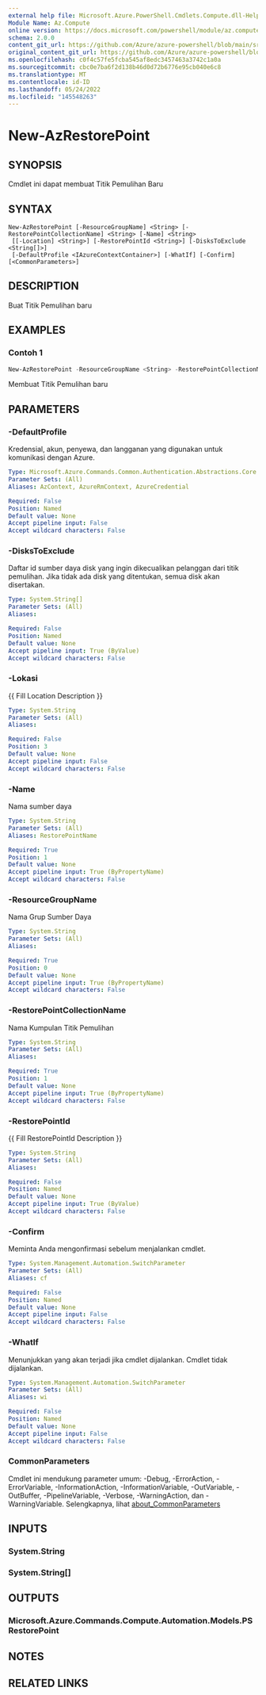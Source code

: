 ```yaml
---
external help file: Microsoft.Azure.PowerShell.Cmdlets.Compute.dll-Help.xml
Module Name: Az.Compute
online version: https://docs.microsoft.com/powershell/module/az.compute/new-azrestorepoint
schema: 2.0.0
content_git_url: https://github.com/Azure/azure-powershell/blob/main/src/Compute/Compute/help/New-AzRestorePoint.md
original_content_git_url: https://github.com/Azure/azure-powershell/blob/main/src/Compute/Compute/help/New-AzRestorePoint.md
ms.openlocfilehash: c0f4c57fe5fcba545af8edc3457463a3742c1a0a
ms.sourcegitcommit: cbc0e7ba6f2d138b46d0d72b6776e95cb040e6c8
ms.translationtype: MT
ms.contentlocale: id-ID
ms.lasthandoff: 05/24/2022
ms.locfileid: "145548263"
---
```

# New-AzRestorePoint

## SYNOPSIS
Cmdlet ini dapat membuat Titik Pemulihan Baru

## SYNTAX

```
New-AzRestorePoint [-ResourceGroupName] <String> [-RestorePointCollectionName] <String> [-Name] <String>
 [[-Location] <String>] [-RestorePointId <String>] [-DisksToExclude <String[]>]
 [-DefaultProfile <IAzureContextContainer>] [-WhatIf] [-Confirm] [<CommonParameters>]
```

## DESCRIPTION
Buat Titik Pemulihan baru

## EXAMPLES

### Contoh 1
```powershell
New-AzRestorePoint -ResourceGroupName <String> -RestorePointCollectionName <String> -Name <String> [-DisksToExclude] <String[]>
```

Membuat Titik Pemulihan baru

## PARAMETERS

### -DefaultProfile
Kredensial, akun, penyewa, dan langganan yang digunakan untuk komunikasi dengan Azure.

```yaml
Type: Microsoft.Azure.Commands.Common.Authentication.Abstractions.Core.IAzureContextContainer
Parameter Sets: (All)
Aliases: AzContext, AzureRmContext, AzureCredential

Required: False
Position: Named
Default value: None
Accept pipeline input: False
Accept wildcard characters: False
```

### -DisksToExclude
Daftar id sumber daya disk yang ingin dikecualikan pelanggan dari titik pemulihan. Jika tidak ada disk yang ditentukan, semua disk akan disertakan.

```yaml
Type: System.String[]
Parameter Sets: (All)
Aliases:

Required: False
Position: Named
Default value: None
Accept pipeline input: True (ByValue)
Accept wildcard characters: False
```

### -Lokasi
{{ Fill Location Description }}

```yaml
Type: System.String
Parameter Sets: (All)
Aliases:

Required: False
Position: 3
Default value: None
Accept pipeline input: False
Accept wildcard characters: False
```

### -Name
Nama sumber daya

```yaml
Type: System.String
Parameter Sets: (All)
Aliases: RestorePointName

Required: True
Position: 1
Default value: None
Accept pipeline input: True (ByPropertyName)
Accept wildcard characters: False
```

### -ResourceGroupName
Nama Grup Sumber Daya

```yaml
Type: System.String
Parameter Sets: (All)
Aliases:

Required: True
Position: 0
Default value: None
Accept pipeline input: True (ByPropertyName)
Accept wildcard characters: False
```

### -RestorePointCollectionName
Nama Kumpulan Titik Pemulihan

```yaml
Type: System.String
Parameter Sets: (All)
Aliases:

Required: True
Position: 1
Default value: None
Accept pipeline input: True (ByPropertyName)
Accept wildcard characters: False
```

### -RestorePointId
{{ Fill RestorePointId Description }}

```yaml
Type: System.String
Parameter Sets: (All)
Aliases:

Required: False
Position: Named
Default value: None
Accept pipeline input: True (ByValue)
Accept wildcard characters: False
```

### -Confirm
Meminta Anda mengonfirmasi sebelum menjalankan cmdlet.

```yaml
Type: System.Management.Automation.SwitchParameter
Parameter Sets: (All)
Aliases: cf

Required: False
Position: Named
Default value: None
Accept pipeline input: False
Accept wildcard characters: False
```

### -WhatIf
Menunjukkan yang akan terjadi jika cmdlet dijalankan.
Cmdlet tidak dijalankan.

```yaml
Type: System.Management.Automation.SwitchParameter
Parameter Sets: (All)
Aliases: wi

Required: False
Position: Named
Default value: None
Accept pipeline input: False
Accept wildcard characters: False
```

### CommonParameters
Cmdlet ini mendukung parameter umum: -Debug, -ErrorAction, -ErrorVariable, -InformationAction, -InformationVariable, -OutVariable, -OutBuffer, -PipelineVariable, -Verbose, -WarningAction, dan -WarningVariable. Selengkapnya, lihat [about_CommonParameters](http://go.microsoft.com/fwlink/?LinkID=113216)

## INPUTS

### System.String

### System.String[]

## OUTPUTS

### Microsoft.Azure.Commands.Compute.Automation.Models.PSRestorePoint

## NOTES

## RELATED LINKS
